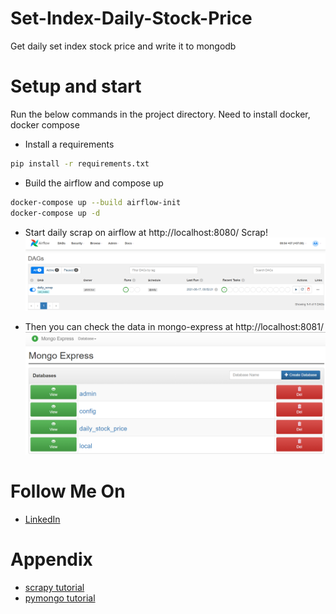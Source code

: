 # Set-Index-Daily-Stock-Price
Get daily set index stock price and write it to mongodb
# Setup and start
Run the below commands in the project directory.
Need to install docker, docker compose

- Install a requirements
```bash
pip install -r requirements.txt
```
- Build the airflow and compose up
```bash
docker-compose up --build airflow-init
docker-compose up -d
```
- Start daily scrap on airflow at http://localhost:8080/
Scrap!
![airflow1](assets/images/airflow1.png)

- Then you can check the data in mongo-express at http://localhost:8081/
![mongo1](assets/images/mongo1.png)


# Follow Me On

- [LinkedIn](https://www.linkedin.com/in/phich-buranchai-9660141b7/)

# Appendix

- [scrapy tutorial](https://docs.scrapy.org/en/latest/intro/tutorial.html)
- [pymongo tutorial](https://pymongo.readthedocs.io/en/stable/tutorial.html)